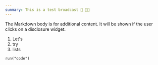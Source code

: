 ```yaml
---
summary: This is a test broadcast 🚀 🧑‍🚀
---
```


The Markdown body is for additional content. It will be shown if the user clicks on a disclosure widget.

1. Let's
2. try
3. lists

```
run("code")
```
